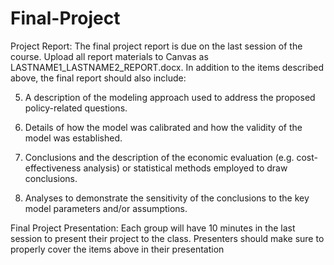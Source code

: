 # Final-Project
Project Report: The final project report is due on the last session of the course. Upload all report
materials to Canvas as LASTNAME1_LASTNAME2_REPORT.docx. In addition to the items
described above, the final report should also include:

5. A description of the modeling approach used to address the proposed policy-related questions.

6. Details of how the model was calibrated and how the validity of the model was established.

7. Conclusions and the description of the economic evaluation (e.g. cost-effectiveness analysis) or
statistical methods employed to draw conclusions.

8. Analyses to demonstrate the sensitivity of the conclusions to the key model parameters and/or
assumptions.


Final Project Presentation: Each group will have 10 minutes in the last session to present their
project to the class. Presenters should make sure to properly cover the items above in their
presentation

